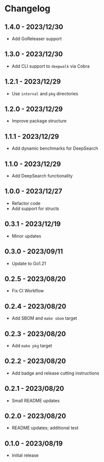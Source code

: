 # Changelog

[comment]: # (Changes since last release go here)

## 1.4.0 - 2023/12/30

- Add GoReleaser support

## 1.3.0 - 2023/12/30

- Add CLI support to `deepwalk` via Cobra

## 1.2.1 - 2023/12/29

- Use `internal` and `pkg` directories

## 1.2.0 - 2023/12/29

- Improve package structure

## 1.1.1 - 2023/12/29

- Add dynamic benchmarks for DeepSearch

## 1.1.0 - 2023/12/29

- Add DeepSearch functionality

## 1.0.0 - 2023/12/27

- Refactor code
- Add support for structs

## 0.3.1 - 2023/12/19

- Minor updates

## 0.3.0 - 2023/09/11

- Update to Go1.21

## 0.2.5 - 2023/08/20

- Fix CI Workflow

## 0.2.4 - 2023/08/20

- Add SBOM and `make sbom` target

## 0.2.3 - 2023/08/20

- Add `make pkg` target

## 0.2.2 - 2023/08/20

- Add badge and release cutting instructions

## 0.2.1 - 2023/08/20

- Small README updates

## 0.2.0 - 2023/08/20

- README updates; additional test

## 0.1.0 - 2023/08/19

- Initial release
